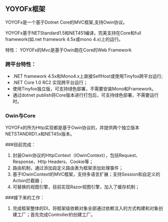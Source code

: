 ##   YOYOFx框架
YOYOFx是一个基于Dotnet Core的MVC框架,支持Owin协议。

YOYOFx基于NETStandard1.5和NET451编译，完美支持在Core和full framework(如.net framework 4.5x或mono 4.x)上的运行。

特性：
YOYOFx的Mvc是基于Owin跑在Core的Web Framework
### 跨平台特性：
*   .NET framework 4.5x和Mono4.x上直接SelfHost或使用Tinyfox跨平台运行;
*   .NET Core 1.0 RC2 实现跨平台运行； 
*   使用Tinyfox独立版，可支持绿色部署，不需要安装Mono和Framework。
*   通过dotnet publish将Core版本进行打包后，可支持绿色部署，不需要运行时。

### Owin与Core
YOYOFx的所为Http实现都是基于Owin协议的，并提供两个独立版本NETSTANDRD1.x和NET45x版本。

###目前完成：
1.  封装Owin协议的HttpContext（IOwinContext），包括Request、Response、Http Headers、Cookie等；
2.  路由机制，通过添加自定义路由表为框架添加处理事件；
3.  基于IOwinContext的MVC框架，支持多语言扩展；支持Session和自定义的Action拦截器；
4.  可替换的视图引擎，目前实现Razor视图引擎，加入了缓存机制；

###接下来的工作：
1.  完成框架整体的DI，将框架级依赖对象全部通过依赖注入的方式构建和对象创建工厂；首先完成Controller的创建工厂。
